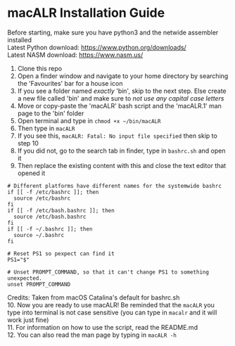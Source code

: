 # macALR Installation Guide
Before starting, make sure you have python3 and the netwide assembler installed  
Latest Python download: <https://www.python.org/downloads/>  
Latest NASM download: <https://www.nasm.us/>
1. Clone this repo  
2. Open a finder window and navigate to your home directory by searching the 'Favourites' bar for a house icon  
3. If you see a folder named _exactly_ 'bin', skip to the next step. Else create a new file called 'bin' and make sure to _not use any capital case letters_
4. Move or copy-paste the 'macALR' bash script and the 'macALR.1' man page to the 'bin' folder  
5. Open terminal and type in ```chmod +x ~/bin/macALR```  
6. Then type in ```macALR```
7. If you see this, ```macALR: Fatal: No input file specified``` then skip to step 10  
8. If you did not, go to the search tab in finder, type in ```bashrc.sh``` and open it  
9. Then replace the existing content with this and close the text editor that opened it  
```
# Different platforms have different names for the systemwide bashrc
if [[ -f /etc/bashrc ]]; then
  source /etc/bashrc
fi
if [[ -f /etc/bash.bashrc ]]; then
  source /etc/bash.bashrc
fi
if [[ -f ~/.bashrc ]]; then
  source ~/.bashrc
fi

# Reset PS1 so pexpect can find it
PS1="$"

# Unset PROMPT_COMMAND, so that it can't change PS1 to something unexpected.
unset PROMPT_COMMAND
```
Credits: Taken from macOS Catalina's default for bashrc.sh  
10. Now you are ready to use macALR! Be reminded that the ```macALR``` you type into terminal is not case sensitive (you can type in ```macalr``` and it will work just fine)  
11. For information on how to use the script, read the README.md  
12. You can also read the man page by typing in ```macALR -h```
